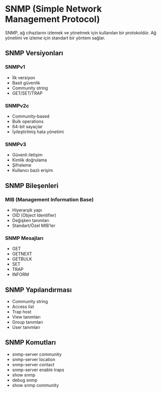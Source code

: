 # SNMP (Simple Network Management Protocol)

SNMP, ağ cihazlarını izlemek ve yönetmek için kullanılan bir protokoldür. Ağ yönetimi ve izleme için standart bir yöntem sağlar.

## SNMP Versiyonları
### SNMPv1
- İlk versiyon
- Basit güvenlik
- Community string
- GET/SET/TRAP

### SNMPv2c
- Community-based
- Bulk operations
- 64-bit sayaçlar
- İyileştirilmiş hata yönetimi

### SNMPv3
- Güvenli iletişim
- Kimlik doğrulama
- Şifreleme
- Kullanıcı bazlı erişim

## SNMP Bileşenleri
### MIB (Management Information Base)
- Hiyerarşik yapı
- OID (Object Identifier)
- Değişken tanımları
- Standart/Özel MIB'ler

### SNMP Mesajları
- GET
- GETNEXT
- GETBULK
- SET
- TRAP
- INFORM

## SNMP Yapılandırması
- Community string
- Access list
- Trap host
- View tanımları
- Group tanımları
- User tanımları

## SNMP Komutları
- snmp-server community
- snmp-server location
- snmp-server contact
- snmp-server enable traps
- show snmp
- debug snmp
- show snmp community 